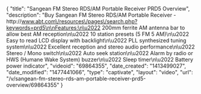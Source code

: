 {
    "title": "Sangean FM Stereo RDS\/AM Portable Receiver PRD5 Overview",
    "description": "Buy Sangean FM Stereo RDS\/AM Portable Receiver - http:\/\/www.abt.com\/resources\/pages\/search.php?keywords=prd5\n\nFeatures:\n\u2022 200mm ferrite AM antenna bar to allow best AM reception\n\u2022 10 station presets (5 FM 5 AM)\n\u2022 Easy to read LCD display with backlight\n\u2022 PLL synthesized tuning system\n\u2022 Excellent reception and stereo audio performance\n\u2022 Stereo \/ Mono switch\n\u2022 Auto seek station\n\u2022 Alarm by radio or HWS (Humane Wake System) buzzer\n\u2022 Sleep timer\n\u2022 Battery power indicator",
    "videoid": "69864355",
    "date_created": "1413499027",
    "date_modified": "1477441066",
    "type": "captivate",
    "layout": "video",
    "url": "\/v\/sangean-fm-stereo-rds-am-portable-receiver-prd5-overview\/69864355"
}